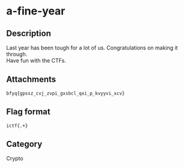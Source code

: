 # a-fine-year

## Description

Last year has been tough for a lot of us. Congratulations on making it through.  
Have fun with the CTFs.

## Attachments
 
`bfyq{gpssz_cvj_zvpi_gxsbcl_qxi_p_kvyyvi_xcv}`  

## Flag format

`ictf{.+}`

## Category

Crypto

